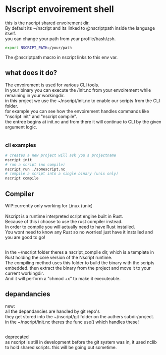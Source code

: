 # Nscript envoirement shell
this is the nscript shared envoirement dir.<br>
By default its ~/nscript and its linked to @nscriptpath inside the language itself.<br>
you can change your path from your profile/bash/zsh.
```bash
export NSCRIPT_PATH=/your/path
```
The @nscriptpath macro in nscript links to this env var.

## what does it do?
The envoirement is used for various CLI tools.<br>
In your binary you can execute the /init.nc from your envoirement while remaining in your workingdir.<br>
in this project we use the ~/nscript/init.nc to enable our scripts from the CLI folder.<br>
for example you can see how the envoirement handles commands like "nscript init" and "nscript compile".<br>
the entree begins at init.nc and from there it will continue to CLI by the given argument logic.
<br><br>
### cli examples
```bash
# creates a new project will ask you a projectname
nscript init
# run a script (no compile)
nscript run ./somescript.nc
# compile a script into a single binary (unix only)
nscript compile
```
## Compiler
WIP:currently only working for Linux (unix)<br><br>
Nscript is a runtime interpreted script engine built in Rust.<br>
Because of this i choose to use the rust compiler instead.<br>
In order to compile you will actually need to have Rust installed.<br>
You wont need to know any Rust so no worries! just have it installed and you are good to go!<br><br>

In the ~/nscript folder theres a nscript_compile dir, which is a template in Rust holding the core version of the Nscript runtime.<br>
The compiling method uses this folder to build the binary with the scripts embedded. then extract the binary from the project and move it to your current workingdir.<br>
And it will perform a "chmod +x" to make it executeable.
## depandancies
new: <br>
all the depandancies are handled by git repo's<br>
they get stored into the ~/nscript/git folder on the authers subdir/project.<br>
in the ~/nscript/init.nc theres the func use() which handles these!

<br>
deprecated<br>
as nscript is still in development before the git system was in, it used nclib to hold shared scripts. this will be going out sometime.



